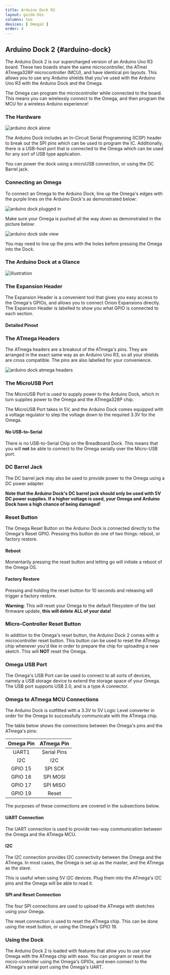 ```yaml
---
title: Arduino Dock R2
layout: guide.hbs
columns: two
devices: [ Omega2 ]
order: 4
---
```



## Arduino Dock 2 {#arduino-dock}

<!-- [//]: # (The Arduino Dock 2 contains an ATmega328P micro-controller, the same one found on the Arduino Uno R3.) -->
<!-- [//]: # (The Omega can program the microcontroller and then communicate with it) -->

<!-- The Arduino Dock 2 is the lovechild of the Arduino Uno R3 and the Omega. Is good? -->

The Arduino Dock 2 is our supercharged version of an Arduino Uno R3 board. These two boards share the same microcontroller, the ATmel ATmega328P microcontroller (MCU), and have identical pin layouts. This allows you to use any Arduino shields that you've used with the Arduino Uno R3 with the Arduino Dock and the Omega.

The Omega can program the microcontroller while connected to the board. This means you can wirelessly connect to the Omega, and then program the MCU for a wireless Arduino experience!



### The Hardware

<!-- [//]: # (small overview of the things the headings below cover) -->

![arduino dock alone](https://raw.githubusercontent.com/OnionIoT/Onion-Docs/master/Omega2/Documentation/Hardware-Overview/img/arduino-dock-alone.jpg)


The Arduino Dock includes an In-Circuit Serial Programming (ICSP) header to break out the SPI pins which can be used to program the IC. Additionally, there is a USB-host port that is connected to the Omega which can be used for any sort of USB type application.

You can power the dock using a microUSB connection, or using the DC Barrel jack.



### Connecting an Omega

<!-- [//]: # (picture guide on how to properly plug in an Omega) -->

To connect an Omega to the Arduino Dock, line up the Omega's edges with the purple lines on the Arduino Dock's as demonstrated below:

![arduino dock plugged in](https://raw.githubusercontent.com/OnionIoT/Onion-Docs/master/Omega2/Documentation/Hardware-Overview/img/arduino-dock-top-plugged-in.jpg)

Make sure your Omega is pushed all the way down as demonstrated in the picture below:


![arduino dock side view](https://raw.githubusercontent.com/OnionIoT/Onion-Docs/master/Omega2/Documentation/Hardware-Overview/img/arduino-dock-side-view.jpg)

You may need to line up the pins with the holes before pressing the Omega into the Dock.


### The Arduino Dock at a Glance

<!-- [//]: # (illustration with all of the key parts labelled - see https://wiki.onion.io/Tutorials/Expansions/Using-the-Power-Dock#the-hardware_the-power-dock-at-a-glance for an example) -->
![illustration](https://raw.githubusercontent.com/OnionIoT/Onion-Docs/master/Omega2/Documentation/Hardware-Overview/img/arduino-dock-illustration.jpg)


### The Expansion Header

<!-- [//]: # (breakout of the Omega's GPIOs, can be connected to other circuits directly, or can use Omega expansions) -->
The Expansion Header is a convenient tool that gives you easy access to the Omega's GPIOs, and allows you to connect Onion Expansions directly. The Expansion Header is labelled to show you what GPIO is connected to each section.


#### Detailed Pinout

<!-- [//]: # (A detailed pinout diagram of the Expansion Header, showing which pins are multiplexed - see Lazar for an example) -->

### The ATmega Headers

<!-- [//]: # (breakout of the ATmega's pins, same as the Arduino Uno R3) -->
<!-- [//]: # (include an image) -->

The ATmega headers are a breakout of the ATmega's pins. They are arranged in the exact same way as an Arduino Uno R3, so all your shields are cross compatible. The pins are also labelled for your convenience.

![arduino dock atmega headers](https://raw.githubusercontent.com/OnionIoT/Onion-Docs/master/Omega2/Documentation/Hardware-Overview/img/arduino-dock-atmega-header.jpg)



### The MicroUSB Port

<!-- [//]: # (explain that it provides power to the omega, mention that the Omega is powered by 3.3V and that the Dock has a regulator to take the 5V from the microUSB and step it down to 3.3V) -->

<!-- [//]: # (mention there's no usb to serial chip) -->

The MicroUSB Port is used to supply power to the Arduino Dock, which in turn supplies power to the Omega and the ATmega328P chip.

The MicroUSB Port takes in 5V, and the Arduino Dock comes equipped with a voltage regulator to step the voltage down to the required 3.3V for the Omega.


#### No USB-to-Serial

There is no USB-to-Serial Chip on the Breadboard Dock. This means that you will **not** be able to connect to the Omega serially over the Micro-USB port.


### DC Barrel Jack

<!-- [//]: # (provide power to the Omega using a DC power adapter) -->
<!-- [//]: # (REALLY highlight the fact that 5V is the maximum input and that any more than 5V will damage the dock and omega) -->

The DC barrel jack may also be used to provide power to the Omega using a DC power adapter.

**Note that the Arduino Dock's DC barrel jack should only be used with 5V DC power supplies. If a higher voltage is used, your Omega and Arduino Dock have a high chance of being damaged!**


### Reset Button

<!-- [//]: # (reset button is connected directly to the Omega's reset GPIO, can be used to just trigger a reboot or even a full factory restore) -->

The Omega Reset Button on the Arduino Dock is connected directly to the Omega's Reset GPIO. Pressing this button do one of two things: reboot, or factory restore.


#### Reboot

Momentarily pressing the reset button and letting go will initiate a reboot of the Omega OS.

#### Factory Restore

Pressing and holding the reset button for 10 seconds and releasing will trigger a factory restore.

**Warning**: This will reset your Omega to the default filesystem of the last firmware update, **this will delete ALL of your data!**

### Micro-Controller Reset Button

<!-- [//]: # (issues a reset to the ATmega chip, give background on what that means in the Arduino Context) -->

In addition to the Omega's reset button, the Arduino Dock 2 comes with a microcontroller reset button. This button can be used to reset the ATmega chip whenever you'd like in order to prepare the chip for uploading a new sketch. This will **NOT** reset the Omega.

### Omega USB Port

<!-- [//]: # (USB port connected to the Omega - interface USB devices with the Omega, mention that it's a type A connector) -->

The Omega's USB Port can be used to connect to all sorts of devices, namely a USB storage device to extend the storage space of your Omega. The USB port supports USB 2.0, and is a type A connector.


### Omega to ATmega MCU Connections

<!-- [//]: # (The Omega and ATmega are connected via the following:) -->
<!-- [//]: # (- Omega UART1 to Arduino's serial pins) -->
<!-- [//]: # (- I2C pins) -->
<!-- [//]: # (- Omega's GPIOs 15, 16, 17 to ATmega's SPI SCK, SPI MOSI, and SPI MISO pins respectively) -->
<!-- [//]: # (- Omega's GPIO 19 to reset ATmega (will pull the RESET high)) -->

<!-- [//]: # (mention that there's a 3.3V to 5V Logic Level shifter for the connections) -->

The Arduino Dock is outfitted with a 3.3V to 5V Logic Level converter in order for the Omega to successfully communicate with the ATmega chip.

The table below shows the connections between the Omega's pins and the ATmega's pins:

| Omega Pin  | ATmega Pin |
| :-------------: | :-------------:  |
| UART1 | Serial Pins  |
| I2C | I2C  |
| GPIO 15 | SPI SCK  |
| GPIO 16 | SPI MOSI  |
| GPIO 17 | SPI MISO  |
| GPIO 19 | Reset  |

The purposes of these connections are covered in the subsections below.


#### UART Connection

<!-- [//]: # (functionality: provide easy to use two-way communication between the Omega and MCU) -->

The UART connection is used to provide two-way communication between the Omega and the ATmega MCU.

#### I2C

<!-- [//]: # (funcionality: provide I2C connectivity between the Omega and ATmega, the Omega is setup to be the master in most cases) -->
<!-- [//]: # (this is also useful when using 5V I2C devices, plug them into the ATmega I2C pins, and the Omega will be able to read it) -->

The I2C connection provides I2C connectivity between the Omega and the ATmega. In most cases, the Omega is set up as the master, and the ATmega as the slave.

This is useful when using 5V I2C devices. Plug them into the ATmega's I2C pins and the Omega will be able to read it.

#### SPI and Reset Connection

<!-- [//]: # (these four pins are used by the Omega to reset and program the ATmega with sketches) -->

The four SPI connections are used to upload the ATmega with sketches using your Omega.

The reset connection is used to reset the ATmega chip. This can be done using the reset button, or using the Omega's GPIO 19.


<!-- TODO: ### Mechanical Drawings -->

<!-- [//]: # (insert gabe's dope mechanical drawings) -->


### Using the Dock

<!-- [//]: # (little overview of the special features of this dock) -->

The Arduino Dock 2 is loaded with features that allow you to use your Omega with the ATmega chip with ease. You can program or reset the micro-controller using the Omega's GPIOs, and even connect to the ATmega's serial port using the Omega's UART.


<!-- TODO:  These articles are to be part of the Arduino Kit guides, and we will link to them when the guides are ready. -->
<!-- ### Programming the Micro-Controller -->

<!-- [//]: # (create a separate article for this under Doing Stuff - should be included in the RESETTING article mentioned above (part of batch3)) -->
<!-- [//]: # (two methods:) -->
<!-- [//]: # (- using the arduino ide) -->
<!-- [//]: # (- flashing sketches stored on the Omega's memory) -->

<!-- ### Connecting with UART1 -->

<!-- [//]: # (create a separate article for Omega <-> ATmega communication via serial, in this article link to the UART1 peripheral article and have an example scenario with an example sketch for the arduino and sample code for the Omega) -->

<!-- ### Resetting the Micro-Controller -->

<!-- [//]: # (create a separate article for this under Doing Stuff (part of batch3)) -->
<!-- [//]: # (link to Arduino Dock article on resetting the microcontroller) -->
<!-- [//]: # (two methods:) -->
<!-- [//]: # (- pressing the physical button) -->
<!-- [//]: # (- using GPIO19) -->
